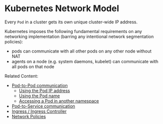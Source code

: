 # Kubernetes Network Model

Every `Pod` in a cluster gets its own unique cluster-wide IP address.

Kubernetes imposes the following fundamental requirements on any networking implementation (barring any intentional network segmentation policies):

- pods can communicate with all other pods on any other node without NAT
- agents on a node (e.g. system daemons, kubelet) can communicate with all pods on that node

Related Content:

- [Pod-to-Pod communication](./pod-to-pod.md)
  - [Using the Pod IP address](./pod-to-pod.md#using-the-pod-ip-address)
  - [Using the Pod name](./pod-to-pod.md#using-the-pod-name)
  - [Accessing a Pod in another namespace](./pod-to-pod.md#acessing-a-pod-in-another-namespace)
- [Pod-to-Service communication](./pod-to-service.md)
- [Ingress / Ingress Controller](./ingress.md)
- [Network Policies](./network-policy.md)
